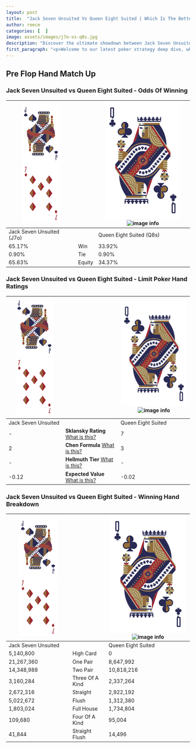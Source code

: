 ```yaml
---
layout: post
title:  "Jack Seven Unsuited Vs Queen Eight Suited | Which Is The Better Hand In Poker? A Complete Guide"
author: reece
categories: [  ]
image: assets/images/j7o-vs-q8s.jpg
description: "Discover the ultimate showdown between Jack Seven Unsuited and Queen Eight Suited in poker! Uncover the odds, strategies, and scenarios where one hand triumphs over the other. Get ready to up your poker game with this thrilling analysis."
first_paragraph: "<p>Welcome to our latest poker strategy deep dive, where we're pitting two distinct hands against each other in a high-stakes showdown: Jack Seven Unsuited vs Queen Eight Suited.</p><p>In the dynamic world of poker, every decision counts, and knowing which hand holds the upper hand is key to your success at the table.</p><p>In this article, we'll dissect these two hands, explore the scenarios where one dominates the other, and equip you with the knowledge to make strategic choices that can tip the odds in your favor.</p><p>Get ready to unravel the intriguing dynamics of these poker hands and elevate your game to new heights.</p>"
---
```




[comment]: # (sp0)

## Pre Flop Hand Match Up

<div class="table hand-ratings" markdown="1"> 



### Jack Seven Unsuited vs Queen Eight Suited - Odds Of Winning


    
| ![image info](assets/images/hand1/J.png) ![image info](assets/images/hand1/7o.png) |  | ![image info](assets/images/hand2/Q.png) ![image info](assets/images/hand2/8s.png) |
| -------- | -------- | -------- |
| Jack Seven Unsuited (J7o) |  | Queen Eight Suited (Q8s) |
| 65.17% | Win | 33.92% |
| 0.90% | Tie | 0.90% |
| 65.63% | Equity | 34.37% |




[comment]: # (sp1)



### Jack Seven Unsuited vs Queen Eight Suited - Limit Poker Hand Ratings


    
| ![image info](assets/images/hand1/J.png) ![image info](assets/images/hand1/7o.png) |  | ![image info](assets/images/hand2/Q.png) ![image info](assets/images/hand2/8s.png) |
| -------- | -------- | -------- |
| Jack Seven Unsuited |  | Queen Eight Suited |
| - | **Sklansky Rating** [What is this?](/sklansky-rating-explained) | 7 |
| 2 | **Chen Formula** [What is this?](/chen-formula-explained) | 3 |
| - | **Hellmuth Tier** [What is this?](/Hellmuth-tier-explained) | - |
| -0.12 | **Expected Value** [What is this?](/expected-value-explained) | -0.02 |




[comment]: # (sp2)



### Jack Seven Unsuited vs Queen Eight Suited - Winning Hand Breakdown


    
| ![image info](assets/images/hand1/J.png) ![image info](assets/images/hand1/7o.png) |  | ![image info](assets/images/hand2/Q.png) ![image info](assets/images/hand2/8s.png) |
| -------- | -------- | -------- |
| Jack Seven Unsuited |  | Queen Eight Suited |
| 5,140,800 | High Card | 0 |
| 21,267,360 | One Pair | 8,647,992 |
| 14,348,988 | Two Pair | 10,818,216 |
| 3,160,284 | Three Of A Kind | 2,337,264 |
| 2,672,316 | Straight | 2,922,192 |
| 5,022,672 | Flush | 1,312,380 |
| 1,803,024 | Full House | 1,734,804 |
| 109,680 | Four Of A Kind | 95,004 |
| 41,844 | Straight Flush | 14,496 |




[comment]: # (sp3)



</div>

[comment]: # (sp4)



[comment]: # (sp5)

